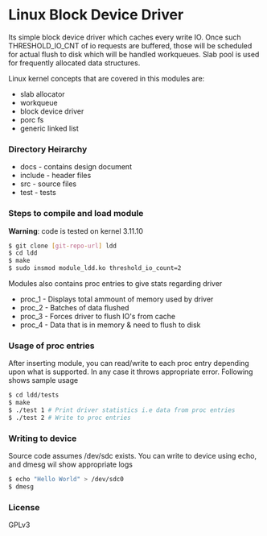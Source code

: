 # Linux Block Device Driver
Its simple block device driver which caches every write IO. Once such THRESHOLD_IO_CNT of io requests are buffered, those will be scheduled for actual flush to disk which will be handled workqueues. Slab pool is used for frequently allocated data structures.

Linux kernel concepts that are covered in this modules are:

  - slab allocator
  - workqueue
  - block device driver
  - porc fs
  - generic linked list

### Directory Heirarchy

* docs - contains design document
* include - header files
* src - source files
* test - tests

### Steps to compile and load module
**Warning**: code is tested on kernel 3.11.10

```sh
$ git clone [git-repo-url] ldd
$ cd ldd
$ make
$ sudo insmod module_ldd.ko threshold_io_count=2
```

Modules also contains proc entries to give stats regarding driver
* proc_1 - Displays total ammount of memory used by driver 
* proc_2 - Batches of data flushed
* proc_3 - Forces driver to flush IO's from cache
* proc_4 - Data that is in memory & need to flush to disk

### Usage of proc entries
After inserting module, you can read/write to each proc entry depending upon what is supported. In any case it throws appropriate error. Following shows sample usage
```sh
$ cd ldd/tests
$ make
$ ./test 1 # Print driver statistics i.e data from proc entries
$ ./test 2 # Write to proc entries 
```
### Writing to device
Source code assumes /dev/sdc exists. You can write to device using echo, and dmesg wil show appropriate logs
```sh
$ echo "Hello World" > /dev/sdc0
$ dmesg
```

### License
GPLv3


